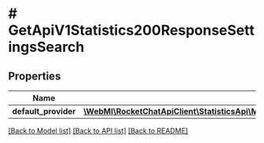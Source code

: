 # # GetApiV1Statistics200ResponseSettingsSearch

## Properties

Name | Type | Description | Notes
------------ | ------------- | ------------- | -------------
**default_provider** | [**\WebMI\RocketChatApiClient\StatisticsApi\Model\GetApiV1Statistics200ResponseSettingsSearchDefaultProvider**](GetApiV1Statistics200ResponseSettingsSearchDefaultProvider.md) |  | [optional]

[[Back to Model list]](../../README.md#models) [[Back to API list]](../../README.md#endpoints) [[Back to README]](../../README.md)
